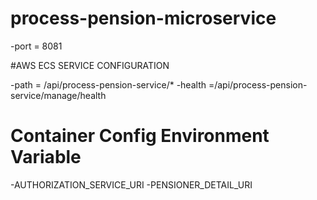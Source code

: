 # process-pension-microservice

-port = 8081

#AWS ECS SERVICE CONFIGURATION

-path = /api/process-pension-service/*
-health =/api/process-pension-service/manage/health

# Container Config Environment Variable

-AUTHORIZATION_SERVICE_URI
-PENSIONER_DETAIL_URI
